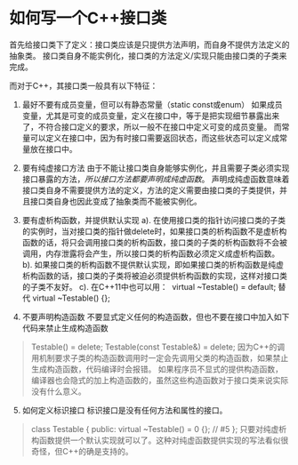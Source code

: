 # 如何写一个C++接口类

首先给接口类下了定义：接口类应该是只提供方法声明，而自身不提供方法定义的抽象类。
接口类自身不能实例化，接口类的方法定义/实现只能由接口类的子类来完成。

而对于C++，其接口类一般具有以下特征：

1. 最好不要有成员变量，但可以有静态常量（static const或enum）
如果成员变量，尤其是可变的成员变量，定义在接口中，等于是把实现细节暴露出来了，不符合接口定义的要求，所以一般不在接口中定义可变的成员变量。
而常量可以定义在接口中，因为有时接口需要返回状态，而这些状态可以定义成常量放在接口中。

2. 要有纯虚接口方法
由于不能让接口类自身能够实例化，并且需要子类必须实现接口暴露的方法，*所以接口方法都要声明成纯虚函数*。
声明成纯虚函数意味着接口类自身不需要提供方法的定义，方法的定义需要由接口类的子类提供，并且接口类自身也因此变成了抽象类而不能被实例化。

3. 要有虚析构函数，并提供默认实现
a). 在使用接口类的指针访问接口类的子类的实例时，当对接口类的指针做delete时，如果接口类的析构函数不是虚析构函数的话，将只会调用接口类的析构函数，接口类的子类的析构函数将不会被调用，内存泄露将会产生，所以接口类的析构函数必须定义成虚析构函数。
b). 如果接口类的析构函数不提供默认实现，即如果接口类的析构函数是纯虚析构函数的话，接口类的子类将被迫必须提供析构函数的实现，这样对接口类的子类不友好。
c). 在C++11中也可以用：  virtual ~Testable() = default; 替代 virtual ~Testable() {};

4. 不要声明构造函数
不要显式定义任何的构造函数，但也不要在接口中加入如下代码来禁止生成构造函数
> Testable() = delete;
> Testable(const Testable&) = delete;
因为C++的调用机制要求子类的构造函数调用时一定会先调用父类的构造函数，如果禁止生成构造函数，代码编译时会报错。
如果程序员不显式的提供构造函数，编译器也会隐式的加上构造函数的，虽然这些构造函数对于接口类来说实际没有什么意义。

5. 如何定义标识接口
标识接口是没有任何方法和属性的接口。
> class Testable {
> public:
>     virtual ~Testable() = 0 {}; // #5
> };
只要对纯虚析构函数提供一个默认实现就可以了。这种对纯虚函数提供实现的写法看似很奇怪，但C++的确是支持的。
